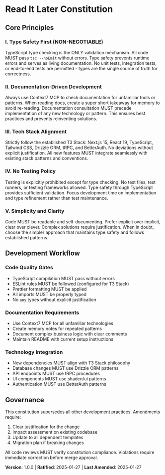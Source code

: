 <!--
Sync Impact Report:
Version change: 0.0.0 → 1.0.0
Modified principles: N/A (new constitution)
Added sections: Type Safety First, Documentation-Driven Development, Tech Stack Alignment, No Testing Policy
Removed sections: N/A (new constitution)
Templates requiring updates:
- ✅ plan-template.md (updated constitution check section)
- ✅ spec-template.md (updated testing requirements)
- ✅ tasks-template.md (removed testing phases)
- ⚠ pending: agent-file-template.md (needs Context7 MCP guidance)
Follow-up TODOs: None
-->

# Read It Later Constitution

## Core Principles

### I. Type Safety First (NON-NEGOTIABLE)

TypeScript type checking is the ONLY validation mechanism. All code MUST pass `tsc --noEmit` without errors. Type safety prevents runtime errors and serves as living documentation. No unit tests, integration tests, or end-to-end tests are permitted - types are the single source of truth for correctness.

### II. Documentation-Driven Development

Always use Context7 MCP to check documentation for unfamiliar tools or patterns. When reading docs, create a super short takeaway for memory to avoid re-reading. Documentation consultation MUST precede implementation of any new technology or pattern. This ensures best practices and prevents reinventing solutions.

### III. Tech Stack Alignment

Strictly follow the established T3 Stack: Next.js 15, React 19, TypeScript, Tailwind CSS, Drizzle ORM, tRPC, and BetterAuth. No deviations without explicit justification. All new features MUST integrate seamlessly with existing stack patterns and conventions.

### IV. No Testing Policy

Testing is explicitly prohibited except for type checking. No test files, test runners, or testing frameworks allowed. Type safety through TypeScript provides sufficient validation. Focus development time on implementation and type refinement rather than test maintenance.

### V. Simplicity and Clarity

Code MUST be readable and self-documenting. Prefer explicit over implicit, clear over clever. Complex solutions require justification. When in doubt, choose the simpler approach that maintains type safety and follows established patterns.

## Development Workflow

### Code Quality Gates

- TypeScript compilation MUST pass without errors
- ESLint rules MUST be followed (configured for T3 Stack)
- Prettier formatting MUST be applied
- All imports MUST be properly typed
- No `any` types without explicit justification

### Documentation Requirements

- Use Context7 MCP for all unfamiliar technologies
- Create memory notes for repeated patterns
- Document complex business logic with clear comments
- Maintain README with current setup instructions

### Technology Integration

- New dependencies MUST align with T3 Stack philosophy
- Database changes MUST use Drizzle ORM patterns
- API endpoints MUST use tRPC procedures
- UI components MUST use shadcn/ui patterns
- Authentication MUST use BetterAuth patterns

## Governance

This constitution supersedes all other development practices. Amendments require:

1. Clear justification for the change
2. Impact assessment on existing codebase
3. Update to all dependent templates
4. Migration plan if breaking changes

All code reviews MUST verify constitution compliance. Violations require immediate correction before merge approval.

**Version**: 1.0.0 | **Ratified**: 2025-01-27 | **Last Amended**: 2025-01-27
